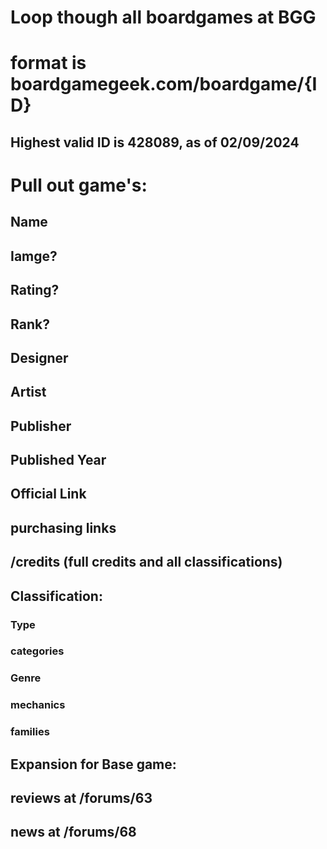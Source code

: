 # Loop though all boardgames at BGG

# format is boardgamegeek.com/boardgame/{ID}

## Highest valid ID is 428089, as of 02/09/2024

# Pull out game's:

## Name

## Iamge?

## Rating?

## Rank?

## Designer

## Artist

## Publisher

## Published Year

## Official Link

## purchasing links

## /credits (full credits and all classifications)

## Classification:

### Type

### categories

### Genre

### mechanics

### families

## Expansion for Base game: <boardgameexpansion>

## reviews at /forums/63

## news at /forums/68
